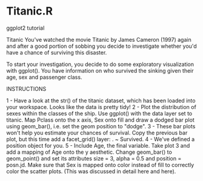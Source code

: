 # Titanic.R
ggplot2 tutorial 

Titanic
You've watched the movie Titanic by James Cameron (1997) again and after a good portion of sobbing you decide to investigate whether you'd have a chance of surviving this disaster.

To start your investigation, you decide to do some exploratory visualization with ggplot(). You have information on who survived the sinking given their age, sex and passenger class.

INSTRUCTIONS

1 - Have a look at the str() of the titanic dataset, which has been loaded into your workspace. Looks like the data is pretty tidy!
2 - Plot the distribution of sexes within the classes of the ship.
Use ggplot() with the data layer set to titanic.
Map Pclass onto the x axis, Sex onto fill and draw a dodged bar plot using geom_bar(), i.e. set the geom position to "dodge".
3 - These bar plots won't help you estimate your chances of survival. Copy the previous bar plot, but this time add a facet_grid() layer: . ~ Survived.
4 - We've defined a position object for you.
5 - Include Age, the final variable.
Take plot 3 and add a mapping of Age onto the y aesthetic.
Change geom_bar() to geom_point() and set its attributes size = 3, alpha = 0.5 and position = posn.jd.
Make sure that Sex is mapped onto color instead of fill to correctly color the scatter plots. (This was discussed in detail here and here).
